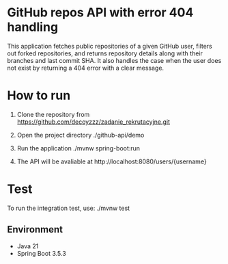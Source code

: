 # GitHub repos API with error 404 handling

This application fetches public repositories of a given GitHub user, filters out forked repositories, and returns repository details along with their branches and last commit SHA. It also handles the case when the user does not exist by returning a 404 error with a clear message.

# How to run

1. Clone the repository from https://github.com/decoyzzz/zadanie_rekrutacyjne.git

2. Open the project directory
./github-api/demo

3. Run the application
./mvnw spring-boot:run

4. The API will be avaliable at http://localhost:8080/users/{username}

# Test
To run the integration test, use:
./mvnw test

## Environment

- Java 21  
- Spring Boot 3.5.3